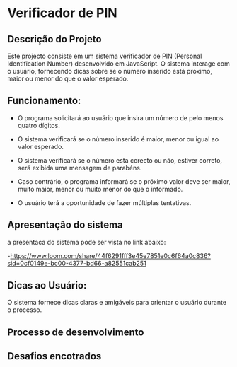 # Verificador de PIN
## Descrição do Projeto
Este projecto consiste em um sistema verificador de PIN (Personal Identification Number) desenvolvido em JavaScript. O sistema interage com o usuário, fornecendo dicas sobre se o número inserido está próximo, maior ou menor do que o valor esperado.

## Funcionamento: 

- O programa solicitará ao usuário que insira um número de pelo menos quatro dígitos.

- O sistema verificará se o número inserido é maior, menor ou igual ao valor esperado.

- O sistema verificará se o número esta corecto ou não, estiver correto, será exibida uma mensagem de parabéns.

- Caso contrário, o programa informará se o próximo valor deve ser maior, muito maior, menor ou muito menor do que o informado.

- O usuário terá a oportunidade de fazer múltiplas tentativas.

## Apresentação do sistema
 a presentaca do sistema pode ser vista no link abaixo:

 -https://www.loom.com/share/44f6291fff3e45e7851e0c6f64a0c836?sid=0cf0149e-bc00-4377-bd66-a82551cab251

  

## Dicas ao Usuário:

O sistema fornece dicas claras e amigáveis para orientar o usuário durante o processo.

## Processo de desenvolvimento


## Desafios encotrados








